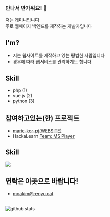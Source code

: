 ### 만나서 반가워요! 👋

저는 레미니입니다<br>
주로 웹페이지 백엔드를 제작하는 개발자입니다<br>

## I'm?
- 저는 웹사이트를 제작하고 있는 평범한 사람입니다
- 경우에 따라 웹서비스를 관리하기도 합니다

## Skill
- php (1)
- vue.js (2)
- python (3)

## 참여하고있는(한) 프로젝트
- [marie-kor-pj(WEBSITE)](https://github.com/marie-kor-pj)
- HackaLearn [Team: MS Player](https://github.com/devrel-kr/HackaLearn/blob/main/teams/MS%20Player.md)

## Skill
[![](https://github-readme-stats.vercel.app/api/top-langs?username=moakim5&layout=compact)]()

## 연락은 이곳으로 바랍니다!
- moakim@renyu.cat

<br>![github stats](https://github-readme-stats.vercel.app/api?username=moakim5&show_icons=true&theme=dark)
